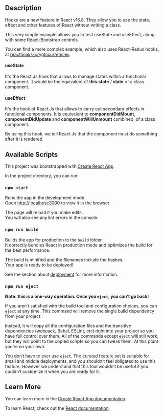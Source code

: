 ## Description

Hooks are a new feature in React v16.8. They allow you to use the state, effect and other features of React without writing a class.

This very simple example allows you to test useState and useEffect, along with some React-Bootstrap controls.

You can find a more complex example, which also uses React-Redux hooks, at [reacthooks-cryptocurrencies](https://github.com/NestorDR/reacthooks-cryptocurrencies).

#### useState
It's the React.Js hook that allows to manage states within a functional component. It would be the equivalent of **this.state** / **state** of a class component.

#### useEffect
It's the hook of React.Js that allows to carry out secondary effects in functional components. It is equivalent to **componentDidMount**, **componentDidUpdate** and **componentWillUnmount** combined, of a class component.

By using this hook, we tell React.Js that the component must do something after it is rendered.



## Available Scripts

This project was bootstrapped with [Create React App](https://github.com/facebook/create-react-app).

In the project directory, you can run:

### `npm start`

Runs the app in the development mode.<br />
Open [http://localhost:3000](http://localhost:3000) to view it in the browser.

The page will reload if you make edits.<br />
You will also see any lint errors in the console.

### `npm run build`

Builds the app for production to the `build` folder.<br />
It correctly bundles React in production mode and optimizes the build for the best performance.

The build is minified and the filenames include the hashes.<br />
Your app is ready to be deployed!

See the section about [deployment](https://facebook.github.io/create-react-app/docs/deployment) for more information.

### `npm run eject`

**Note: this is a one-way operation. Once you `eject`, you can’t go back!**

If you aren’t satisfied with the build tool and configuration choices, you can `eject` at any time. This command will remove the single build dependency from your project.

Instead, it will copy all the configuration files and the transitive dependencies (webpack, Babel, ESLint, etc) right into your project so you have full control over them. All of the commands except `eject` will still work, but they will point to the copied scripts so you can tweak them. At this point you’re on your own.

You don’t have to ever use `eject`. The curated feature set is suitable for small and middle deployments, and you shouldn’t feel obligated to use this feature. However we understand that this tool wouldn’t be useful if you couldn’t customize it when you are ready for it.

## Learn More

You can learn more in the [Create React App documentation](https://facebook.github.io/create-react-app/docs/getting-started).

To learn React, check out the [React documentation](https://reactjs.org/).
